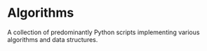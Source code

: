 # Algorithms
A collection of predominantly Python scripts implementing various algorithms and data structures.
